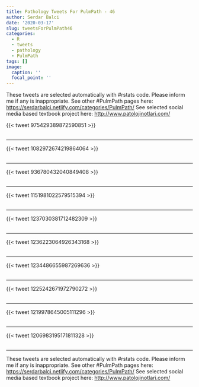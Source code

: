 ```yaml
---
title: Pathology Tweets For PulmPath - 46
author: Serdar Balci
date: '2020-03-17'
slug: tweetsForPulmPath46
categories:
  - R
  - tweets
  - pathology
  - PulmPath
tags: []
image:
  caption: ''
  focal_point: ''
---
```



These tweets are selected automatically with #rstats code. Please inform me if any is inappropriate.
See other #PulmPath pages here: https://serdarbalci.netlify.com/categories/PulmPath/ 
See selected social media based textbook project here: http://www.patolojinotlari.com/

{{< tweet 975429389872590851 >}}
<br>
<br>
<hr>
{{< tweet 1082972674219864064 >}}
<br>
<br>
<hr>
{{< tweet 936780432040849408 >}}
<br>
<br>
<hr>
{{< tweet 1151981022579515394 >}}
<br>
<br>
<hr>
{{< tweet 1237030381712482309 >}}
<br>
<br>
<hr>
{{< tweet 1236223064926343168 >}}
<br>
<br>
<hr>
{{< tweet 1234486655987269636 >}}
<br>
<br>
<hr>
{{< tweet 1225242671972790272 >}}
<br>
<br>
<hr>
{{< tweet 1219978645005111296 >}}
<br>
<br>
<hr>
{{< tweet 1206983195171811328 >}}
<br>
<br>
<hr>


These tweets are selected automatically with #rstats code. Please inform me if any is inappropriate.
See other #PulmPath pages here: https://serdarbalci.netlify.com/categories/PulmPath/ 
See selected social media based textbook project here: http://www.patolojinotlari.com/
